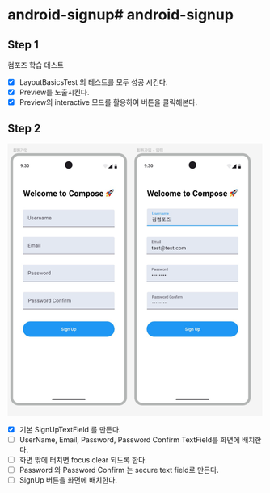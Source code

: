 # android-signup# android-signup

## Step 1

컴포즈 학습 테스트

- [x] LayoutBasicsTest 의 테스트를 모두 성공 시킨다.
- [x] Preview를 노출시킨다.
- [x] Preview의 interactive 모드를 활용하여 버튼을 클릭해본다.

## Step 2

![img.png](images/img.png)

- [x] 기본 SignUpTextField 를 만든다.
- [ ] UserName, Email, Password, Password Confirm TextField를 화면에 배치한다.
- [ ] 화면 밖에 터치면 focus clear 되도록 한다.
- [ ] Password 와 Password Confirm 는 secure text field로 만든다.
- [ ] SignUp 버튼을 화면에 배치한다. 